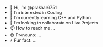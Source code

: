 - 👋 Hi, I’m @prakhar6751
- 👀 I’m interested in Coding
- 🌱 I’m currently learning C++ and Python
- 💞️ I’m looking to collaborate on Live Projects
- 📫 How to reach me ...
- 😄 Pronouns: ...
- ⚡ Fun fact: ...

<!---
prakhar6751/prakhar6751 is a ✨ special ✨ repository because its `README.md` (this file) appears on your GitHub profile.
You can click the Preview link to take a look at your changes.
--->
